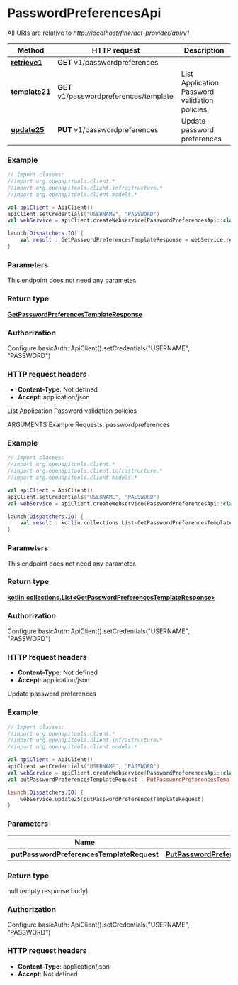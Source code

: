 # PasswordPreferencesApi

All URIs are relative to *http://localhost/fineract-provider/api/v1*

| Method | HTTP request | Description |
| ------------- | ------------- | ------------- |
| [**retrieve1**](PasswordPreferencesApi.md#retrieve1) | **GET** v1/passwordpreferences |  |
| [**template21**](PasswordPreferencesApi.md#template21) | **GET** v1/passwordpreferences/template | List Application Password validation policies |
| [**update25**](PasswordPreferencesApi.md#update25) | **PUT** v1/passwordpreferences | Update password preferences |





### Example
```kotlin
// Import classes:
//import org.openapitools.client.*
//import org.openapitools.client.infrastructure.*
//import org.openapitools.client.models.*

val apiClient = ApiClient()
apiClient.setCredentials("USERNAME", "PASSWORD")
val webService = apiClient.createWebservice(PasswordPreferencesApi::class.java)

launch(Dispatchers.IO) {
    val result : GetPasswordPreferencesTemplateResponse = webService.retrieve1()
}
```

### Parameters
This endpoint does not need any parameter.

### Return type

[**GetPasswordPreferencesTemplateResponse**](GetPasswordPreferencesTemplateResponse.md)

### Authorization


Configure basicAuth:
    ApiClient().setCredentials("USERNAME", "PASSWORD")

### HTTP request headers

 - **Content-Type**: Not defined
 - **Accept**: application/json


List Application Password validation policies

ARGUMENTS Example Requests:  passwordpreferences

### Example
```kotlin
// Import classes:
//import org.openapitools.client.*
//import org.openapitools.client.infrastructure.*
//import org.openapitools.client.models.*

val apiClient = ApiClient()
apiClient.setCredentials("USERNAME", "PASSWORD")
val webService = apiClient.createWebservice(PasswordPreferencesApi::class.java)

launch(Dispatchers.IO) {
    val result : kotlin.collections.List<GetPasswordPreferencesTemplateResponse> = webService.template21()
}
```

### Parameters
This endpoint does not need any parameter.

### Return type

[**kotlin.collections.List&lt;GetPasswordPreferencesTemplateResponse&gt;**](GetPasswordPreferencesTemplateResponse.md)

### Authorization


Configure basicAuth:
    ApiClient().setCredentials("USERNAME", "PASSWORD")

### HTTP request headers

 - **Content-Type**: Not defined
 - **Accept**: application/json


Update password preferences

### Example
```kotlin
// Import classes:
//import org.openapitools.client.*
//import org.openapitools.client.infrastructure.*
//import org.openapitools.client.models.*

val apiClient = ApiClient()
apiClient.setCredentials("USERNAME", "PASSWORD")
val webService = apiClient.createWebservice(PasswordPreferencesApi::class.java)
val putPasswordPreferencesTemplateRequest : PutPasswordPreferencesTemplateRequest =  // PutPasswordPreferencesTemplateRequest | 

launch(Dispatchers.IO) {
    webService.update25(putPasswordPreferencesTemplateRequest)
}
```

### Parameters
| Name | Type | Description  | Notes |
| ------------- | ------------- | ------------- | ------------- |
| **putPasswordPreferencesTemplateRequest** | [**PutPasswordPreferencesTemplateRequest**](PutPasswordPreferencesTemplateRequest.md)|  | |

### Return type

null (empty response body)

### Authorization


Configure basicAuth:
    ApiClient().setCredentials("USERNAME", "PASSWORD")

### HTTP request headers

 - **Content-Type**: application/json
 - **Accept**: Not defined

